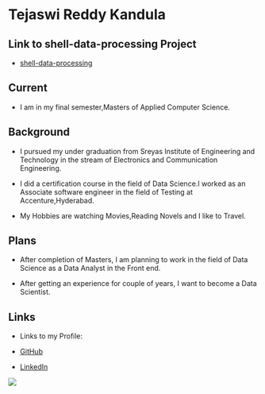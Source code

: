 # Tejaswi Reddy Kandula

## Link to shell-data-processing Project

- [shell-data-processing](https://github.com/Teju2404/shell-data-processing)

## Current
- I am in my final semester,Masters of Applied Computer Science.

## Background
- I pursued my under graduation from Sreyas Institute of Engineering and Technology in the stream of Electronics and Communication Engineering.

- I did a certification course in the field of Data Science.I worked as an Associate software engineer in the field of Testing at Accenture,Hyderabad.

- My Hobbies are watching Movies,Reading Novels and I like to Travel.

## Plans
- After completion of Masters, I am planning to work in the field of Data Science as a Data Analyst in the Front end.

- After getting an experience for couple of years, I want to become a Data Scientist.
## Links

- Links to my Profile:

- [GitHub](https://github.com/Teju2404)

- [LinkedIn](https://www.linkedin.com/in/tejaswi-reddy-kandula-800468128/)  

![](https://github.com/Teju2404/big-data-developer/blob/main/Tejaswi.jpg)
